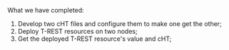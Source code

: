 <!--
 * @Descripttion: 
 * @Author: lzy
 * @Date: 2020-05-21 09:29:04
 * @LastEditors: lzy
 * @LastEditTime: 2020-05-21 17:28:21
--> 

What we have completed:
1. Develop two cHT files and configure them to make one get the other;
2. Deploy T-REST resources on two nodes;
3. Get the deployed T-REST resource's value and cHT;
